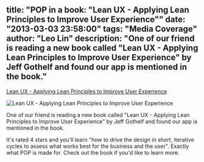 title: "POP in a book: \"Lean UX - Applying Lean Principles to Improve User Experience\""
date: "2013-03-03 23:58:00"
tags: "Media Coverage"
author: "Leo Lin"
description: "One of our friend is reading a new book called \"Lean UX - Applying Lean Principles to Improve User Experience\" by Jeff Gothelf and found our app is mentioned in the book."
---

[Lean UX - Applying Lean Principles to Improve User Experience](http://shop.oreilly.com/product/0636920021827.do)

![Lean UX - Applying Lean Principles to Improve User Experience](/img/posts/pop-in-a-book-lean-ux-applying-lean-principles-to-improve-user-experience/lean-ux.png)

One of our friend is reading a new book called "Lean UX - Applying Lean Principles to Improve User Experience" by Jeff Gothelf and found our app is mentioned in the book.

It's rated 4 stars and you'll learn "how to drive the design in short, iterative cycles to assess what works best for the business and the user". Exactly what POP is made for. Check out the book if you'd like to learn more.
